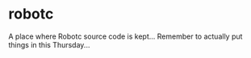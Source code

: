 robotc
======

A place where Robotc source code is kept...
Remember to actually put things in this Thursday...
